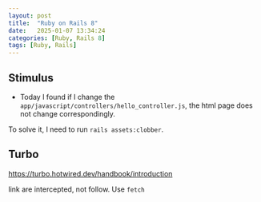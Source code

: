```yaml
---
layout: post
title:  "Ruby on Rails 8"
date:   2025-01-07 13:34:24
categories: [Ruby, Rails 8]
tags: [Ruby, Rails]
---
```


## Stimulus
* Today I found if I change the `app/javascript/controllers/hello_controller.js`, the html page does not change correspondingly.

To solve it, I need to run `rails assets:clobber`.


## Turbo
https://turbo.hotwired.dev/handbook/introduction

link are intercepted, not follow. Use `fetch` 
